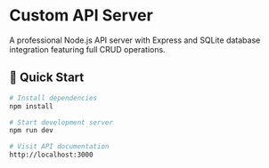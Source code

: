 # Custom API Server

A professional Node.js API server with Express and SQLite database integration featuring full CRUD operations.

## 🚀 Quick Start

```bash
# Install dependencies
npm install

# Start development server
npm run dev

# Visit API documentation
http://localhost:3000